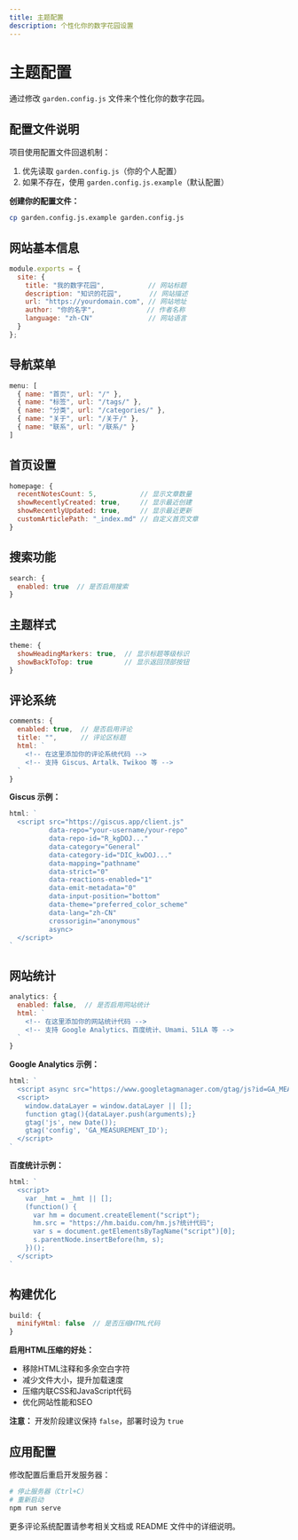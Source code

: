 ```yaml
---
title: 主题配置
description: 个性化你的数字花园设置
---
```


# 主题配置

通过修改 `garden.config.js` 文件来个性化你的数字花园。

## 配置文件说明

项目使用配置文件回退机制：
1. 优先读取 `garden.config.js`（你的个人配置）
2. 如果不存在，使用 `garden.config.js.example`（默认配置）

**创建你的配置文件：**
```bash
cp garden.config.js.example garden.config.js
```

## 网站基本信息

```javascript
module.exports = {
  site: {
    title: "我的数字花园",           // 网站标题
    description: "知识的花园",       // 网站描述
    url: "https://yourdomain.com", // 网站地址
    author: "你的名字",             // 作者名称
    language: "zh-CN"              // 网站语言
  }
};
```

## 导航菜单

```javascript
menu: [
  { name: "首页", url: "/" },
  { name: "标签", url: "/tags/" },
  { name: "分类", url: "/categories/" },
  { name: "关于", url: "/关于/" },
  { name: "联系", url: "/联系/" }
]
```

## 首页设置

```javascript
homepage: {
  recentNotesCount: 5,           // 显示文章数量
  showRecentlyCreated: true,     // 显示最近创建
  showRecentlyUpdated: true,     // 显示最近更新
  customArticlePath: "_index.md" // 自定义首页文章
}
```

## 搜索功能

```javascript
search: {
  enabled: true  // 是否启用搜索
}
```

## 主题样式

```javascript
theme: {
  showHeadingMarkers: true,  // 显示标题等级标识
  showBackToTop: true        // 显示返回顶部按钮
}
```

## 评论系统

```javascript
comments: {
  enabled: true,  // 是否启用评论
  title: "",      // 评论区标题
  html: `
    <!-- 在这里添加你的评论系统代码 -->
    <!-- 支持 Giscus、Artalk、Twikoo 等 -->
  `
}
```

**Giscus 示例：**
```javascript
html: `
  <script src="https://giscus.app/client.js"
          data-repo="your-username/your-repo"
          data-repo-id="R_kgDOJ..."
          data-category="General"
          data-category-id="DIC_kwDOJ..."
          data-mapping="pathname"
          data-strict="0"
          data-reactions-enabled="1"
          data-emit-metadata="0" 
          data-input-position="bottom"
          data-theme="preferred_color_scheme"
          data-lang="zh-CN"
          crossorigin="anonymous"
          async>
  </script>
`
```

## 网站统计

```javascript
analytics: {
  enabled: false,  // 是否启用网站统计
  html: `
    <!-- 在这里添加你的网站统计代码 -->
    <!-- 支持 Google Analytics、百度统计、Umami、51LA 等 -->
  `
}
```

**Google Analytics 示例：**
```javascript
html: `
  <script async src="https://www.googletagmanager.com/gtag/js?id=GA_MEASUREMENT_ID"></script>
  <script>
    window.dataLayer = window.dataLayer || [];
    function gtag(){dataLayer.push(arguments);}
    gtag('js', new Date());
    gtag('config', 'GA_MEASUREMENT_ID');
  </script>
`
```

**百度统计示例：**
```javascript
html: `
  <script>
    var _hmt = _hmt || [];
    (function() {
      var hm = document.createElement("script");
      hm.src = "https://hm.baidu.com/hm.js?统计代码";
      var s = document.getElementsByTagName("script")[0]; 
      s.parentNode.insertBefore(hm, s);
    })();
  </script>
`
```

## 构建优化

```javascript
build: {
  minifyHtml: false  // 是否压缩HTML代码
}
```

**启用HTML压缩的好处：**
- 移除HTML注释和多余空白字符
- 减少文件大小，提升加载速度
- 压缩内联CSS和JavaScript代码
- 优化网站性能和SEO

**注意：** 开发阶段建议保持 `false`，部署时设为 `true`

## 应用配置

修改配置后重启开发服务器：

```bash
# 停止服务器（Ctrl+C）
# 重新启动
npm run serve
```

更多评论系统配置请参考相关文档或 README 文件中的详细说明。